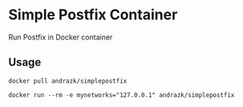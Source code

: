 # Simple Postfix Container

Run Postfix in Docker container

## Usage

```
docker pull andrazk/simplepostfix

docker run --rm -e mynetworks="127.0.0.1" andrazk/simplepostfix